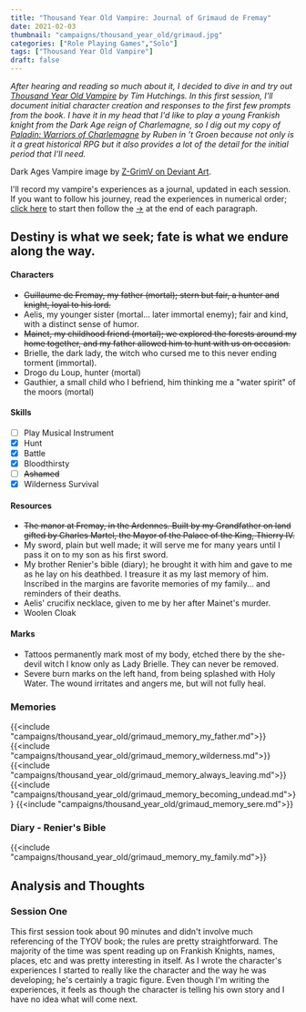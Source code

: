 ```yaml
---
title: "Thousand Year Old Vampire: Journal of Grimaud de Fremay"
date: 2021-02-03
thumbnail: "campaigns/thousand_year_old/grimaud.jpg"
categories: ["Role Playing Games","Solo"]
tags: ["Thousand Year Old Vampire"]
draft: false
---
```


_After hearing and reading so much about it, I decided to dive in and try out [Thousand Year Old Vampire](https://thousandyearoldvampire.com/) by Tim Hutchings. In this first session, I'll document initial character creation and responses to the first few prompts from the book. I have it in my head that I'd like to play a young Frankish knight from the Dark Age reign of Charlemagne, so I dig out my copy of [Paladin: Warriors of Charlemagne](https://www.drivethrurpg.com/product/234701/PALADIN-Warriors-of-Charlemagne) by Ruben in ’t Groen because not only is it a great historical RPG but it also provides a lot of the detail for the initial period that I'll need._

Dark Ages Vampire image by [Z-GrimV on Deviant Art](https://www.deviantart.com/z-grimv/art/Dark-Ages-Vampire-Ventrue-425451115).

I'll record my vampire's experiences as a journal, updated in each session. If you want to follow his journey, read the experiences in numerical order; [click here](#1) to start then follow the [&#8594;](#1 "Next Experience") at the end of each paragraph.

## Destiny is what we seek; fate is what we endure along the way.

#### Characters
- ~~Guillaume de Fremay, my father (mortal); stern but fair, a hunter and knight, loyal to his lord.~~
- Aelis, my younger sister (mortal... later immortal enemy); fair and kind, with a distinct sense of humor.
- ~~Mainet, my childhood friend (mortal); we explored the forests around my home together, and my father allowed him to hunt with us on occasion.~~
- Brielle, the dark lady, the witch who cursed me to this never ending torment (immortal).
- Drogo du Loup, hunter (mortal)
- Gauthier, a small child who I befriend, him thinking me a "water spirit" of the moors (mortal)

#### Skills
- [ ] Play Musical Instrument
- [X] Hunt
- [X] Battle
- [X] Bloodthirsty
- [ ] ~~Ashamed~~
- [X] Wilderness Survival

#### Resources
- ~~The manor at Fremay, in the Ardennes. Built by my Grandfather on land gifted by Charles Martel, the Mayor of the Palace of the King, Thierry IV.~~
- My sword, plain but well made; it will serve me for many years until I pass it on to my son as his first sword.
- My brother Renier's bible (diary); he brought it with him and gave to me as he lay on his deathbed. I treasure it as my last memory of him. Inscribed in the margins are favorite memories of my family... and reminders of their deaths.
- Aelis' crucifix necklace, given to me by her after Mainet's murder.
- Woolen Cloak

#### Marks
- Tattoos permanently mark most of my body, etched there by the she-devil witch I know only as Lady Brielle. They can never be removed.
- Severe burn marks on the left hand, from being splashed with Holy Water. The wound irritates and angers me, but will not fully heal. 

### Memories

{{<include "campaigns/thousand_year_old/grimaud_memory_my_father.md">}}
{{<include "campaigns/thousand_year_old/grimaud_memory_wilderness.md">}}
{{<include "campaigns/thousand_year_old/grimaud_memory_always_leaving.md">}}
{{<include "campaigns/thousand_year_old/grimaud_memory_becoming_undead.md">}}
{{<include "campaigns/thousand_year_old/grimaud_memory_sere.md">}}

### Diary - Renier's Bible

{{<include "campaigns/thousand_year_old/grimaud_memory_my_family.md">}}

## Analysis and Thoughts

### Session One

This first session took about 90 minutes and didn't involve much referencing of the TYOV book; the rules are pretty straightforward. The majority of the time was spent reading up on Frankish Knights, names, places, etc and was pretty interesting in itself. As I wrote the character's experiences I started to really like the character and the way he was developing; he's certainly a tragic figure. Even though I'm writing the experiences, it feels as though the character is telling his own story and I have no idea what will come next.